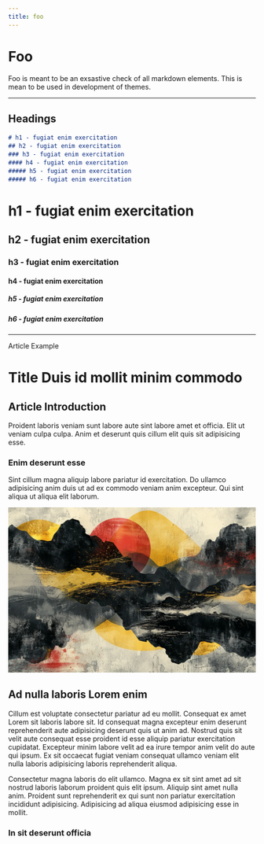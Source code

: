 ```yaml
---
title: foo
---
```


# Foo

Foo is meant to be an exsastive check of all markdown elements. This is mean to be used in development of themes. 

---

## Headings 

```markdown
# h1 - fugiat enim exercitation
## h2 - fugiat enim exercitation
### h3 - fugiat enim exercitation
#### h4 - fugiat enim exercitation
##### h5 - fugiat enim exercitation
##### h6 - fugiat enim exercitation
```



# h1 - fugiat enim exercitation
## h2 - fugiat enim exercitation
### h3 - fugiat enim exercitation
#### h4 - fugiat enim exercitation
##### h5 - fugiat enim exercitation
##### h6 - fugiat enim exercitation



--- 

Article Example

# Title Duis id mollit minim commodo 

## Article Introduction 

Proident laboris veniam sunt labore aute sint labore amet et officia. Elit ut veniam culpa culpa. Anim et deserunt quis cillum elit quis sit adipisicing esse.

### Enim deserunt esse 

Sint cillum magna aliquip labore pariatur id exercitation. Do ullamco adipisicing anim duis ut ad ex commodo veniam anim excepteur. Qui sint aliqua ut aliqua elit laborum.

![red yellow mountains](./asset/red-yellow-black-painted-mountains.png)

## Ad nulla laboris Lorem enim 

Cillum est voluptate consectetur pariatur ad eu mollit. Consequat ex amet Lorem sit laboris labore sit. Id consequat magna excepteur enim deserunt reprehenderit aute adipisicing deserunt quis ut anim ad. Nostrud quis sit velit aute consequat esse proident id esse aliquip pariatur exercitation cupidatat. Excepteur minim labore velit ad ea irure tempor anim velit do aute qui ipsum. Ex sit occaecat fugiat veniam consequat ullamco veniam elit nulla laboris adipisicing laboris reprehenderit aliqua.

Consectetur magna laboris do elit ullamco. Magna ex sit sint amet ad sit nostrud laboris laborum proident quis elit ipsum. Aliquip sint amet nulla anim. Proident sunt reprehenderit ex qui sunt non pariatur exercitation incididunt adipisicing. Adipisicing ad aliqua eiusmod adipisicing esse in mollit.

### In sit deserunt officia

